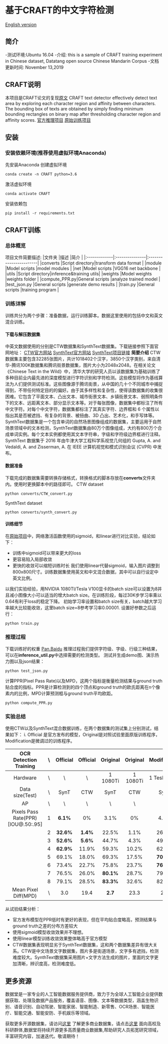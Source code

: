 # 基于CRAFT的中文字符检测
[English version](https://github.com/datatang-ailab/datatang_CRAFT-based_Chinese_detector_training/blob/master/README.md)
## 简介
-测试环境:Ubuntu 16.04
-介绍: this is a sample of CRAFT training experiment in Chinese dataset, Datatang open source Chinese Mandarin Corpus
-文档更新时间: November 13,2019
## CRAFT说明
 本项目是CRAFT论文的复现[原文](https://arxiv.org/abs/1904.01941)
 CRAFT text detector effectively detect text area by exploring each character region and affinity between characters. The bounding box of texts are obtained by simply finding minimum bounding rectangles on binary map after thresholding character region and affinity scores.
 [官方推理项目](https://github.com/clovaai/CRAFT-pytorch)
 [原始训练项目](https://github.com/RubanSeven/CRAFT_keras)

## 安装
### 安装依赖环境(推荐使用虚拟环境Anaconda)
先安装Anaconda
创建虚拟环境
```shell
conda create -n CRAFT python=3.6
```
激活虚拟环境
```shell
conda activate CRAFT
```
安装依赖包
```shell
pip install -r requirements.txt
```

## CRAFT训练
### 总体概览
项目文件简要描述:
|文件夹         |描述            |简介                    |
|:-------------|:---------------|:-----------------------|
|converts      |Script directory|transform data format   |
|module        |Model scripts   |model modules           |
|net           |Model scripts   |VGG16 net backbone      |
|utils         |Script directory|inference&training utils|
|weights       |Model weights   |weights folder          |
|compute_PPR.py|General scripts |analyze trained model   |
|test_json.py  |General scripts |generate demo results   |
|train.py      |General scripts |training program        |
### 训练详解
训练共分为两个步骤：准备数据，运行训练脚本。数据这里使用的包括中文和英文混合训练。
#### 下载与解压数据集
中英文数据使用的分别是CTW数据集和SynthText数据集。下载链接参照下面官网地址：
[CTW官方网站](https://ctwdataset.github.io/)
[SynthText官方网站](http://www.robots.ox.ac.uk/~vgg/data/scenetext/)
[SynthText项目链接](https://github.com/ankush-me/SynthText)
**简要介绍**
CTW数据集主要包含32285张图片，共计1018402个汉字，3850个汉字类别，来自清华-腾讯100K数据集和腾讯街景数据集，图片大小为2048x2048。在相关论文《Chinese Text in the Wild》中，清华大学的研究人员以该数据集为基础训练了多种目前业内最先进的深度模型进行字符识别和字符检测。这些模型将作为基线算法为人们提供测试标准。这些图像源于腾讯街景，从中国的几十个不同城市中捕捉得到，不带任何特定目的的偏好。由于其多样性和复杂性，使得该数据集的收集很困难。它包含了平面文本、凸出文本、城市街景文本、乡镇街景文本、弱照明条件下的文本、远距离文本、部分显示文本等。对于每张图像，数据集中都标注了所有中文字符。对每个中文字符，数据集都标注了其真实字符、边界框和 6 个属性以指出其是否被遮挡、有复杂的背景、被扭曲、3D 凸出、艺术化，和手写体等。
SynthText数据集是一个包含单词的自然场景图像组成的数据集，主要运用于自然场景领域中的文本检测，SynthText数据集由80万个图像组成，大约有800万个合成单词实例。每个文本实例都使用其文本字符串，字级和字符级边界框进行注释。SynthText 数据集于 2016 年由牛津大学工程科学系视觉几何组的 Gupta, A. and Vedaldi, A. and Zisserman, A. 在 IEEE 计算机视觉和模式识别会议 (CVPR) 中发布。
#### 数据准备
下载完成的数据集需要转换存储格式，转换格式的脚本存放在**converts**文件夹内。使用时更换脚本中的路径即可。
CTW dataset
```shell
python converts/CTW_convert.py
```
SynthText dataset
```shell
python converts/synth_convert.py
```
#### 训练细节
在[原始项目](https://github.com/RubanSeven/CRAFT_keras)中，网络激活函数使用的sigmoid，和linear进行对比实验，结论如下：
- 训练中sigmoid可以带来更大的loss
- 更容易陷入局部收敛
- 更快的收敛可以缩短训练时长 
我们使用linear代替sigmoid，输入图片调整到800x800尺寸。训练数据集使用英文和中文混合数据，其中可以自行设定中英文比例。

以我们实验经验，用NVIDIA 1080TI/Tesla V100显卡的batch size可以设置为8并且减小图像大小可以适当的增大batch size。在训练阶段，每过30K步学习率乘以0.64有利于loss的稳定下降。 初始学习率设置和batch size有关，batch越大学习率越大比较能收敛，这里batch size=8参考学习率0.00001.
设置好参数之后运行：
```shell
python train.py
```

### 推理过程
下载训练好的权重
[Pan.Baidu]() 
推理过程我们提供字符级、字级、行级三种结果，可以在**inference_util.py**中选择需要的检测类型。
测试并生成demo图、演示热力图以及json结果：
```shell
python test_json.py
```
计算PPR(Pixel Pass Rate)以及MPD，这两个指标是衡量检测结果与ground truth贴合度的指标。PPR是计算检测到的四个顶点和ground truth的欧氏距离在n个像素内的比例，MPD计算预测框与ground truth平均欧距。
```shell
python compute_PPR.py 
```
### 实验总结
使用CTW以及SynthText混合数据训练，在两个数据集的测试集上分别测试，结果如下：
i. Official 是官方发布的模型，Original是对照试验里面原版训练程序，Modification是微调过的训练程序。

|OCR Detection Training| \ |Official|Official|Original |Original |Modification|Modification|
|:--------------------:|:-:|:------:|:------:|:-------:|:-------:|:----------:|:----------:|
|Hardware              | \ | \      | \      |1 1080Ti |1 1080Ti |1 Tesla v100|1 Tesla v100| 
|Data size(Test)       | \ |SynT    |CTW     |SynT     |CTW      |SynT        |CTW         |
|AP                    | \ | \      | \      |\        |\        |\           |\           |
|Pixels Pass Rate(PPR)[IOU@.50:.95]|1|**6.1%**|0%|3.1% |0%       |4.1%        |0%          |
|                      |2  |**32.6%**|**1.4%**|22.5%   |1.1%     |26.8%       |1.2%        |
|                      |3  |**52.6%**|**5.6%**|44.7%   |4.3%     |49.0%       |5.0%        |
|                      |4  |**62.9%**|11.9%  |59.3%    |10.2%    |62.5%       |**12.1%**   |
|                      |5  |69.1%   |18.0%   |69.3%    |17.5%    |**70.7%**   |**21.9%**   |
|                      |6  |73.4%   |22.7%   |75.8%    |23.7%    |**76.0%**   |**28.2%**   |
|                      |7  |76.5%   |26.0%   |**80.1%**|28.7%    |79.6%       |**32.9%**   |
|                      |8  |79.1%   |28.5%   |**83.3%**|32.6%    |82.3%       |**37.0%**   |
|Mean Pixel Diff(MPD)  | \ |3.0     |19.4    |**2.7**  |23.3     |2.8         |**19.2**    |
从试验结果分析：
- 官方发布模型在PPR低时有更好的表现，但在平均贴合度略高，预测结果与ground truth之差的分布方差较大
- 使用sigmoid模型收敛效果并不理想。
- 使用linear模型训练收敛效果整体略高于官方模型
- CTW数据集表现明显劣于SynthText数据集，这和两个数据集差异有很大关系。CTW是中文场景文字数据集，图片多是街道场景，文字多有遮挡，检测难度较大。SynthText数据集采用图片+文字方法生成的图片，里面的文字更加清晰，辨识度高，检测难度低。

## 更多资源
数据堂是一家专业的人工智能数据服务提供商，致力于为全球人工智能企业提供数据获取、处理及数据产品服务，覆盖语音、图像、文本等数据类型，涵盖生物识别、语音识别、自动驾驶、智能家居、智能制造、新零售、OCR场景、智能医疗、智能交通、智能安防、手机娱乐等领域。

获取更多开源数据集，请访问[这里](https://www.datatang.com/webfront/opensource.html)
了解更多商业数据集，请点击[这里](https://www.datatang.com/webfront/datatang_dataset.html)
面向高校及科研群体,数据堂将持续开源更多高质量商业数据集,帮助研究人员拓宽研究领域，丰富研究内容，加速迭代。敬请期待！
